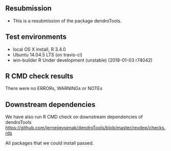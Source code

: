 ##  Resubmission
* This is a resubmission of the package dendroTools.

## Test environments
* local OS X install, R 3.4.0
* Ubuntu 14.04.5 LTS (on travis-ci)
* win-builder R Under development (unstable) (2018-01-03 r74042)

## R CMD check results
There were no ERRORs, WARNINGs or NOTEs

## Downstream dependencies
We have also run R CMD check on downstream dependencies of dendroTools
https://github.com/jernejjevsenak/dendroTools/blob/master/revdep/checks.rds

All packages that we could install passed. 
